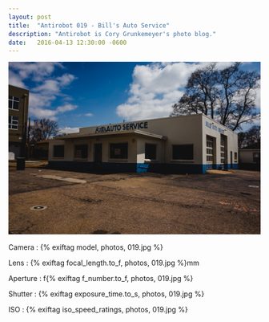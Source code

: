 ```yaml
---
layout: post
title:  "Antirobot 019 - Bill's Auto Service"
description: "Antirobot is Cory Grunkemeyer's photo blog."
date:   2016-04-13 12:30:00 -0600
---
```


![019 - Bill's Auto Service](/photos/019.jpg)

Camera
: {% exiftag model, photos, 019.jpg %}

Lens
: {% exiftag focal_length.to_f, photos, 019.jpg %}mm

Aperture
: f{% exiftag f_number.to_f, photos, 019.jpg %}

Shutter
: {% exiftag exposure_time.to_s, photos, 019.jpg %}

ISO
: {% exiftag iso_speed_ratings, photos, 019.jpg %}
